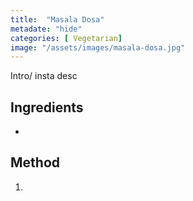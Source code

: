```yaml
---
title:  "Masala Dosa"
metadate: "hide"
categories: [ Vegetarian]
image: "/assets/images/masala-dosa.jpg"
---
```


Intro/ insta desc 

## Ingredients

- 

## Method

1. 

